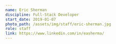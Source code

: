 ```yaml
---
name: Eric Sherman
discipline: Full-Stack Developer
start_date: 2019-01-07
photo_path: /assets/img/staff/eric-sherman.jpg
role: staff
link: https://www.linkedin.com/in/easherma/
---
```

